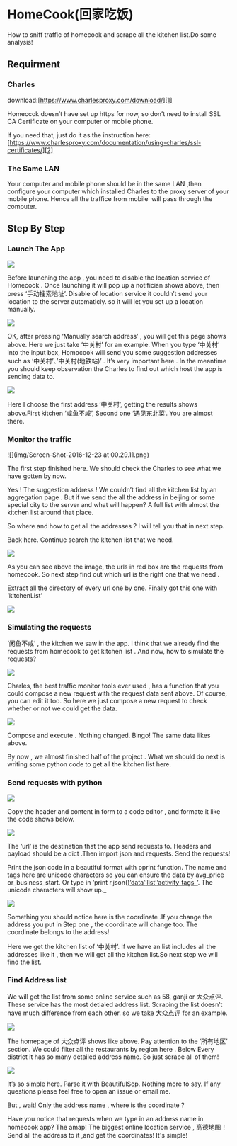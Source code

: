 # HomeCook(回家吃饭)
How to sniff traffic of homecook and scrape all the kitchen list.Do some analysis!

## Requirment
### Charles 

download:[https://www.charlesproxy.com/download/][1]

Homeccok doesn’t have set up https for now, so don’t need to install SSL CA Certificate on your computer or mobile phone.

If you need that, just do it as the instruction here:[https://www.charlesproxy.com/documentation/using-charles/ssl-certificates/][2]

### The Same LAN

Your computer and mobile phone should be in the same LAN ,then configure your computer which installed Charles to the proxy server of your mobile phone. Hence all the traffice from mobile  will pass through the computer.

## Step By Step

### Launch The App

![](img/IMG_2941.PNG)

Before launching the app , you need to disable the location service of Homecook . Once launching it will pop up a notifician shows above, then press ‘手动搜索地址’. Disable of location service it couldn’t send your location to the server automaticly. so it will let you set up a location manually. 

![](img/IMG_2942.PNG)


OK, after pressing ‘Manually search address’ , you will get this page shows above. Here we just take ‘中关村’ for an example. When you type  ‘中关村’ into the input box, Homocook will send you some suggestion addresses such as  ‘中关村’、’中关村(地铁站)’ . It’s very important here . In the meantime you should  keep observation the Charles to find out which host the app is sending data to.

![](img/IMG_2944.PNG)

Here I choose the first address ‘中关村’, getting the results shows above.First kitchen ‘咸鱼不咸’, Second one ‘遇见东北菜’. You are almost there.

### Monitor the traffic

![](img/Screen-Shot-2016-12-23 at 00.29.11.png)

The first step finished here. We should check the Charles to see what we have gotten by now.

Yes ! The suggestion address ! We couldn’t find all the kitchen list by an aggregation page . But if we send the all the address in beijing or some special city to the server and what will happen? A full list with almost the kitchen list around that place.

So where and how to get all the addresses ? I will tell you that in next step.

Back here. Continue search the kitchen list that we need.

![](img/Screen-Shot-2016-12-23-at-00.27.07.png)

As you can see above the image, the urls in red box are the requests from homecook. So next step find out which url is the right one that we need .

Extract all the directory of every url one by one. Finally got this one with ‘kitchenList’

![](img/Screen-Shot-2016-12-23-at-00.30.12.png)

### Simulating the requests

‘闲鱼不咸’ , the kitchen we saw in the app. I think that we already find the requests from homecook to get kitchen list . And now, how to simulate the requests?

![](img/Screen-Shot-2016-12-23-at-00.32.57.png)

Charles, the best traffic monitor tools ever used , has a function that you could compose a new request with the request data sent above. Of course, you can edit it too. So here we just compose a new request to check whether or not we could get the data.

![](img/Screen-Shot-2016-12-23-at-00.34.02.png)

Compose and execute . Nothing changed. Bingo! The same data likes above.

By now , we almost finished half of the project . What we should do next is writing some python code to get all the kitchen list here.

### Send requests with python

![](img/Screen-Shot-2016-12-23-at-00.34.30.png)

Copy the header and content in form to a code editor , and formate it like the code shows below.

![](img/Screen-Shot-2016-12-23-at-00.42.19.png)

The ‘url’ is the destination that the app send requests to. Headers and payload should be a dict .Then import json and requests.  Send the requests! 

Print the json code in a beautiful format with pprint function. The name and tags here are unicode characters so you can ensure the data by avg_price or_business_start. Or type in ‘print r.json()[’data’]()[’list’]()[’activity_tags_’](). The unicode characters will show up._
  
![](img/Screen-Shot-2016-12-23-at-00.30.50.png)

Something you should notice here is the coordinate .If you change the address you put in Step one , the coordinate will change too. The coordinate belongs to the address!

Here we get the kitchen list of ‘中关村’. If we have an list includes all the addresses like it , then we will get all the kitchen list.So next step we will find the list.

### Find Address list

We will get the list from some online service such as 58, ganji or 大众点评. These service has the most detialed address list. Scraping the list doesn’t have much difference from each other. so we take 大众点评 for an example.

![](img/Screen-Shot-2016-12-23-at-00.47.56.png)

The homepage of 大众点评 shows like above. Pay attention to the ‘所有地区’ section. We could filter all the restaurants by region here . Below Every district it has so many detailed address name. So just scrape all of them!

![](img/Screen-Shot-2016-12-23-at-00.49.48.png) 

It’s so simple here. Parse it with BeautifulSop. Nothing more to say. If any questions please feel free to open an issue or email me.

But , wait! Only the address name , where is the coordinate ? 

Have you notice that requests when we type in an address name in homecook app? The amap! The biggest online location service , 高德地图！Send all the address to it ,and get the coordinates! It's simple!
 

[1]:	https://www.charlesproxy.com/download/
[2]:	https://www.charlesproxy.com/documentation/using-charles/ssl-certificates/ "SSL Certificates"
[8]:	()
[9]:	()
[10]:	()
[11]:	()
[12]:	()
[16]:	()
[17]:	()
[18]:	()
